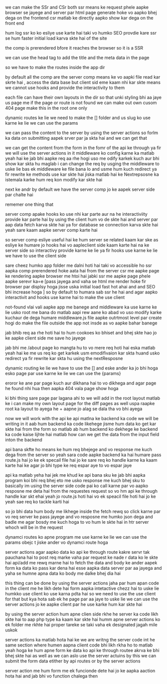 we can make the SSr and CSr both 
ssr means ke request phele aapke browser se jayege and server par html page generate hoke vo aapko bhej dega on the frontend 
csr matlab ke directly aapko show kar dega on the front end 

hum log ssr ko ko esliye use karte hai taki vo humko SEO provdie kare 
ssr se hum faster initial load karva skte hai of the site 

the comp is prerendered bfore it reaches the browser so it is a SSR 

we can use the head tag to add the title and the meta data in the page 

so we have to make the routes inside the app dir 

by default all the comp are the server comp means ke vo aapki file read kar skrte hai , access the data base but client sid eme kaam nhi kar skte means we cannot use hooks and provide the interactivity to them 

each file can have their own layouts in the dir so that unki styling bhi aa jaye us page  me 
if the page or route is not found we can make out own cusom 404 page 
make this in the root one only 


dynamic routes ke lie we need to make the [] folder and us slug ko use karne ke lie we can use the params 

we can pass the content to the server by using the server actions so forlm ka data on submitting aapek srver par ja skta hai and we can get that 
<!-- make the routes insdie the app dir only to make the routes  -->

we can get the content from the form in the fomr of the api ke through ya fir we will use the server actions in it 
middleware ko config karne ka matlab yeah hai ke jab bhi aapke req aa rhe hogi uso me  odify karkek kuch aur bhi show kar skta hu 
maglab i can change the req by usging the middleware to uske lie bas ek middleware ke file bana lo and usme hum kuch redirect  ya fir rewrite ke methods use kar skte hai jiska matlab hai ke Nextrepsosne ka istemala karke hum req kon modify kar skte hai 

next ke andr by default we have the server comp jo ke aapek server side par chalte hai 

rememer one thing that 








server comp apake hooks ko use nhi kar parte aur na he interactiviity provide kar parte hai 
by using the client hum vo de skte hai and server par aap data fetch karva skte hai ya for database se connection karva skte hai 
yeah sare kaam aapke server comp karte hai 

so server comp esliye useful hai ke hum server se related kaam kar ske
as esliye ke humare jo hooks hai vo aapleclient side kaam karte hai na ke server side 
so interactivy provide karne ke lie ya fir hooks use karne ke lie we have to use the client side  

sare cheez humko app folder me dalni hoti hai taki vo accessible ho 
ssr aapka comp prerendered hoke aata hai from the server 
csr me aapke page ke rendering aapke browser me htoi hai jabki ssr me aapke page phele aapke serevr ka=e [pass jayega and vaha se html me render hoke fir browser par displsy hoga jisse uska initial load fast hot ahai and and SEO bhi increase hoga ] so by default to humara sab ssr he hai and agar aapko interactivit and hooks use karne hai to make the use client 

not-found vlai vali aapke app me banege and middleware ka use karne ke lie usko root me bana do 
matlab aapi rew aane ko abad vo uso modify karke kuchaur de dega 
humare middleware.js file aapke outrtmost level par create hogi do make the file outside the app not insde as vo aapke bahar banege 

jab bhib req aa rhe hoti hai to hum cookoes ko bhiset and bhej skte hao jo ke aapke client side me save ho jayege 

jab bhi me /about page ko mangta hu to vo mere req hoti hai eska matlab yeah hai ke me us req ko get karkek usm emodifivaion kar skta huand usko redirect  ya fir rewrite kar skta hu using the nextResposne


dynamic routing ke lie we have to use the [] and eske ander ka jo bhi hoga esko page par use karne ke lie we can use the {params}
<!-- for the dynamic routes ke lie we have to isue the []  and koi bhi ho skta hai -->

eroror ke ane par page kuch aur dikhana hai to vo dikhega and agar page he found nhi hua then aapka 404 vala page show hoga 


ki bhi thing sare page par lagana ahi to we will add in the root layout matlab ke i can make my own layout page for the diff pages as well uspa raapke root ka layout to ayega he + aapne jo alag se dala tha vo bhi ayega 


now we will work with the api ke api matlna ke backend ka code we will be writing in it 
aab hum backend ka code likehege jisme hum data ko get kar skte hai from the form 
so matlab ab hum backend ko dekhege ke backend ka code kaise lijhte hai matlab how can we get the data from the input field inton the backend 

api bana skfte ho means ke hum req bhejege and vo response me kuch dega from the server so yeah sara code aapke backend ka hai 
humare pass route.js hai jo ke ek specail file hai jo ke sare req ko handle karne ka kaam karte hai ke agar jo bhi type ke req espar aye to vo espar jaye 

api ka matlab yeha hai jek me khud ke api bana sku ke jab bhi aapka program koi bhi req bhej eto me usko response me kuch bhej sku to basically im using the server side code 
pai ko call karne par vo aapko resposne me deta hai from the requestes request so vo hm api ke through handle kar skt ehai 
yeah jo route.js hoti hai vo ek speacil file hoti hai jo ke yeah sae req ko tackle karti hai 


so jo bhi data hum body me likhege inside the fetch rewq so click karne par vo req server ke pass jayege and vo resposne me humko json dega and badle me agar bosdy me kuch hoga to vo hum le skte hai in htr server whoch will be in the request 


dynamci routes ko apne program me use karne ke lie we can use the params obejc t jiske ander vo dynamci route hoga 

server actions 
agar aapko data ko api ke through route kakre servr tak pauchana hai to post req marke vaha par request ke nade r data ko le skte hai api/add me rewq marne hai to fetch the data and body ke ander aapek form ka data ko pass kar dena hai 
esse aapka data server par aa jayega and yaha se humne apna data ko body me dalke bhej dia hai 

this thing can be done by using the server actions jaha par hum apan code in the client me he likh dete hai 
form aapka intetactive chezz hai to uske lie humkko use client ko use karna pdta hai so we need to use the use client for that but kya hota sab ek he page par aa jaye to uske lie we can use the server actions jo ke aapke client par he use karke hum kar skte hai 


by using the server action hum apne clien side rkhe he server ka code likh skte hai to aap php type ka kaam kar skte hai 
humm apne server actions ko ek folder me rkhte hai proper tareke se taki vaha ek designated jagah mile uskok 

<!-- next ke ander server  -->
server actions ka matlab hota hai ke we are writng the server code int he same section where humen aapna client code bhi likh rkha ho to matlab yeah hoga ke hum apne form ke data ko api ke through routee akrva ke bhi bhej skte hai as well as we can aslo use the server actuins 
by this we can submit the form data etither by api routes or by the server actions 

server action me hum form me ek funcionde dete hai jo ke aapka aaction hota hai and jab bhi vo function chalega then 













